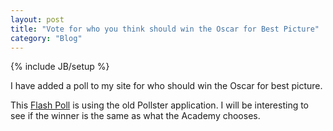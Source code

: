 ```yaml
---
layout: post
title: "Vote for who you think should win the Oscar for Best Picture"
category: "Blog"
---
```

{% include JB/setup %}

I have added a poll to my site for who should win the Oscar for best picture.

This [Flash Poll](http://www.fekke.com/index.cfm?fuseaction=home.poll) is using the old Pollster application. I will be interesting to see if the winner is the same as what the Academy chooses.
